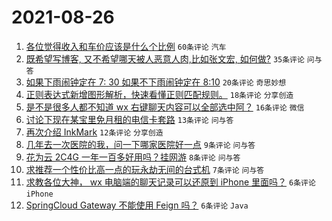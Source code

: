 # 2021-08-26

1. [各位觉得收入和车价应该是什么个比例](https://www.v2ex.com/t/798059) `60条评论` `汽车`
1. [既希望写博客, 又不希望哪天被人恶意人肉,比如张文宏, 如何做?](https://www.v2ex.com/t/798073) `35条评论` `问与答`
1. [如果下雨闹钟定在 7: 30 如果不下雨闹钟定在 8:10](https://www.v2ex.com/t/798075) `20条评论` `奇思妙想`
1. [正则表达式新增图形解析，快速看懂正则匹配规则。](https://www.v2ex.com/t/798083) `18条评论` `分享创造`
1. [是不是很多人都不知道 wx 右键聊天内容可以全部选中阿？](https://www.v2ex.com/t/798077) `16条评论` `微信`
1. [讨论下现在某宝里免月租的电信卡套路](https://www.v2ex.com/t/798080) `13条评论` `问与答`
1. [再次介绍 InkMark](https://www.v2ex.com/t/798060) `12条评论` `分享创造`
1. [几年去一次医院的我，问一下哪家医院好一点](https://www.v2ex.com/t/798069) `9条评论` `问与答`
1. [花为云 2C4G 一年一百多好用吗？挂网游](https://www.v2ex.com/t/798072) `8条评论` `问与答`
1. [求推荐一个性价比高一点的玩永劫无间的台式机](https://www.v2ex.com/t/798078) `7条评论` `问与答`
1. [求教各位大神， wx 电脑端的聊天记录可以还原到 iPhone 里面吗？](https://www.v2ex.com/t/798079) `6条评论` `iPhone`
1. [SpringCloud Gateway 不能使用 Feign 吗？](https://www.v2ex.com/t/798068) `6条评论` `Java`
